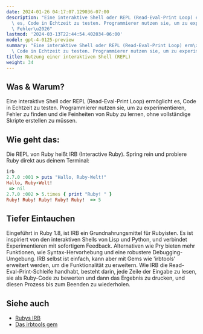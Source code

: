 ```yaml
---
date: 2024-01-26 04:17:07.129036-07:00
description: "Eine interaktive Shell oder REPL (Read-Eval-Print Loop) erm\xF6glicht\
  \ es, Code in Echtzeit zu testen. Programmierer nutzen sie, um zu experimentieren,\
  \ Fehler\u2026"
lastmod: '2024-03-13T22:44:54.402034-06:00'
model: gpt-4-0125-preview
summary: "Eine interaktive Shell oder REPL (Read-Eval-Print Loop) erm\xF6glicht es,\
  \ Code in Echtzeit zu testen. Programmierer nutzen sie, um zu experimentieren, Fehler\u2026"
title: Nutzung einer interaktiven Shell (REPL)
weight: 34
---
```


## Was & Warum?
Eine interaktive Shell oder REPL (Read-Eval-Print Loop) ermöglicht es, Code in Echtzeit zu testen. Programmierer nutzen sie, um zu experimentieren, Fehler zu finden und die Feinheiten von Ruby zu lernen, ohne vollständige Skripte erstellen zu müssen.

## Wie geht das:
Die REPL von Ruby heißt IRB (Interactive Ruby). Spring rein und probiere Ruby direkt aus deinem Terminal:

```Ruby
irb
2.7.0 :001 > puts "Hallo, Ruby-Welt!"
Hallo, Ruby-Welt!
 => nil
2.7.0 :002 > 5.times { print "Ruby! " }
Ruby! Ruby! Ruby! Ruby! Ruby!  => 5
```

## Tiefer Eintauchen
Eingeführt in Ruby 1.8, ist IRB ein Grundnahrungsmittel für Rubyisten. Es ist inspiriert von den interaktiven Shells von Lisp und Python, und verbindet Experimentieren mit sofortigem Feedback. Alternativen wie Pry bieten mehr Funktionen, wie Syntax-Hervorhebung und eine robustere Debugging-Umgebung. IRB selbst ist einfach, kann aber mit Gems wie 'irbtools' erweitert werden, um die Funktionalität zu erweitern. Wie IRB die Read-Eval-Print-Schleife handhabt, besteht darin, jede Zeile der Eingabe zu lesen, sie als Ruby-Code zu bewerten und dann das Ergebnis zu drucken, und diesen Prozess bis zum Beenden zu wiederholen.

## Siehe auch
- [Rubys IRB](https://ruby-doc.org/stdlib-2.7.0/libdoc/irb/rdoc/IRB.html)
- [Das irbtools gem](https://github.com/janlelis/irbtools)
